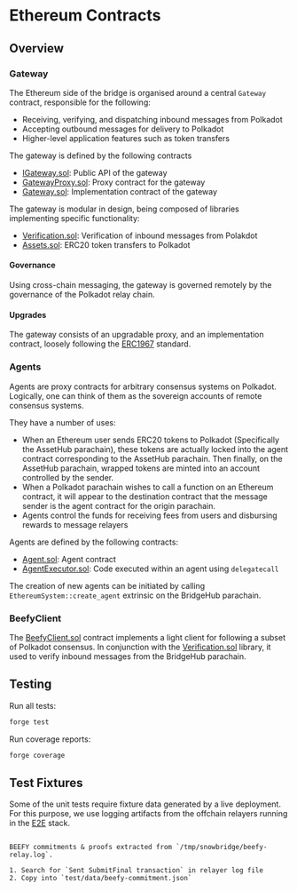 # Ethereum Contracts

## Overview

### Gateway

The Ethereum side of the bridge is organised around a central `Gateway` contract, responsible for the following:
* Receiving, verifying, and dispatching inbound messages from Polkadot
* Accepting outbound messages for delivery to Polkadot
* Higher-level application features such as token transfers

The gateway is defined by the following contracts
* [IGateway.sol](src/interfaces/IGateway.sol): Public API of the gateway
* [GatewayProxy.sol](src/Gateway.sol): Proxy contract for the gateway
* [Gateway.sol](src/Gateway.sol): Implementation contract of the gateway

The gateway is modular in design, being composed of libraries implementing specific functionality:

* [Verification.sol](src/Verification.sol): Verification of inbound messages from Polakdot
* [Assets.sol](src/Assets.sol): ERC20 token transfers to Polkadot

#### Governance

Using cross-chain messaging, the gateway is governed remotely by the governance of the Polkadot relay chain.

#### Upgrades

The gateway consists of an upgradable proxy, and an implementation contract, loosely following the [ERC1967](https://eips.ethereum.org/EIPS/eip-1967) standard.

### Agents

Agents are proxy contracts for arbitrary consensus systems on Polkadot. Logically, one can think of them as the sovereign accounts of remote consensus systems.

They have a number of uses:
* When an Ethereum user sends ERC20 tokens to Polkadot (Specifically the AssetHub parachain), these tokens are actually locked into the agent contract corresponding to the AssetHub parachain. Then finally, on the AssetHub parachain, wrapped tokens are minted into an account controlled by the sender.
* When a Polkadot parachain wishes to call a function on an Ethereum contract, it will appear to the destination contract that the message sender is the agent contract for the origin parachain.
* Agents control the funds for receiving fees from users and disbursing rewards to message relayers

Agents are defined by the following contracts:
* [Agent.sol](src/Agent.sol): Agent contract
* [AgentExecutor.sol](src/AgentExecutor.sol): Code executed within an agent using `delegatecall`

The creation of new agents can be initiated by calling `EthereumSystem::create_agent` extrinsic on the BridgeHub parachain.

### BeefyClient

The [BeefyClient.sol](src/BeefyClient.sol) contract implements a light client for following a subset of Polkadot consensus. In conjunction with the [Verification.sol](src/Verification.sol) library, it used to verify inbound messages from the BridgeHub parachain.

## Testing

Run all tests:

```bash
forge test
```

Run coverage reports:

```bash
forge coverage
```

## Test Fixtures

Some of the unit tests require fixture data generated by a live deployment. For this purpose, we use logging artifacts from the offchain relayers running in the [E2E](../web/packages/test) stack.
```

BEEFY commitments & proofs extracted from `/tmp/snowbridge/beefy-relay.log`.

1. Search for `Sent SubmitFinal transaction` in relayer log file
2. Copy into `test/data/beefy-commitment.json`
